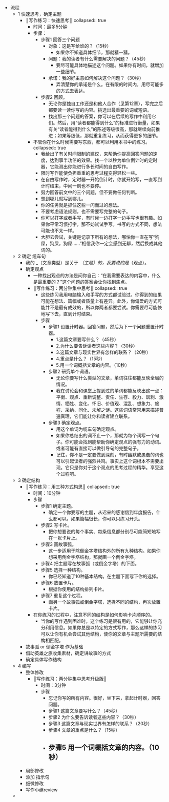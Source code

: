 - 流程
	- 1 快速思考，确定主题
		- ║写作练习：快速思考║
		  collapsed:: true
			- 时间：最多5分钟
			- 步骤：
				- 步骤1 回答三个问题
					- 对象：这是写给谁的？（15秒）
						- 如果你不知道具体细节，那就猜一猜。
					- 问题：我的读者有什么需要解决的问题？（45秒）
						- 要尽可能具体地描述这个问题。如果你有时间，就增加一些细节。
					- 承诺：我的好主意如何解决这个问题？（30秒）
						- 弄清楚你的承诺是什么。在有限的时间内，用尽可能多的方式去表达。
				- 步骤2 回顾。
					- 无论你是独自工作还是和他人合作（见第12章），写完之后都要读一读你写的内容。挑选出最重要的词或短语。
					- 找出那三个问题的答案，你可以在后续的写作中利用它们。然后，用“读者都能得到什么”的标准进行衡量，如果有关“读者能得到什么”的陈述等级很高，那就继续向前推进；如果等级低，那就重复练习，从而获得更多的细节。
			- 不管你在什么时候需要写东西，都可以利用本书中的练习。
			  collapsed:: true
				- 我给出了有关时间限制的建议，来帮助你提高回答问题的速度，达到事半功倍的效果。找一个以秒为单位倒计时的定时器，它能测出你能进行多长时间的自由写作。
				- 限时写作能使负担重重的思考过程变得轻松一些。
				- 在自由写作时，定时器一开始倒计时，你就开始写，一直写到计时结束，中间一刻也不要停。
				- 努力回答前文中的三个问题，但不要做任何判断。
				- 想到哪儿就写到哪儿。
				- 你的任务就是抓住这些一闪而过的想法。
				- 不要考虑语法规则，也不需要写完整的句子。
				- 你可以打字或者手写，有时候一边打字一边手写也很有趣。如果你平常习惯打字，那不妨试试手写。书写的方式不同，想法可能也不太一样。
				- 大胆去尝试，关键是记录下所有的想法，哪怕你一直在写“狗屎，狗屎，狗屎……”相信我你一定会感到无聊，然后换成其他词的。
	- 2 确定 缆车句
		- 我的 _（文章类型）是关于 _（主题）的，我要说的是_（观点）。
		- 确定观点
			- 一种找出观点的方法是问你自己：“在我需要表达的内容中，什么是最重要的？”这个问题的答案会让你找到焦点。
			- ║写作练习：两分钟集中思考║
			  collapsed:: true
				- 这些练习我用电脑输入和手写的方式都试验过。你得到的结果可能在想法、篇幅或者质量上有差异。此外，你偏爱的方式可能并不是最有成效的，所以你两者都要尝试。你需要尽可能快地写下去，直到计时结束。
				- 步骤
					- 步骤1 设置计时器。回答问题，然后为下一个问题重置计时器。
						- 1.这篇文章要写什么？（45秒）
						- 2.为什么要告诉读者这些内容？（30秒）
						- 3.这篇文章与现实世界有怎样的联系？（20秒）
						- 4.重点是什么？（15秒）
						- 5.用一个词概括文章的内容。（10秒）
					- 步骤2 研究单个词语。
						- 无论你要写什么类型的文章，单词往往都能反映全局的情况。
						- 我在讨论会和课堂上提到过的单词都能反映出这一点：平衡、观点、重新调整、责任、生存、毅力、讽刺、激情、牺牲、变化、怀旧、价值观、混乱、想象力、旅程、采纳、同化、未解之谜。这些词语常常用来描述普遍真理，它们能让你和读者建立联系。
					- 步骤3 确定观点。
						- 用这个单词为缆车句确定观点。
						- 如果你总结出的词不止一个，那就为每个词写一个句子。你可能会找到能帮助你确定观点的强有力的动词。或者可能有直接可以做引导句的完整句子。
						- 记住，你不是一定要做到深刻，有时幽默或愚蠢的词也可以引起读者的强烈共鸣。事实上这个词根本不需要出现。它只是你对于这个观点的思考过程的精华。享受这个过程吧。
	- 3 确定结构
		- ║写作练习：用三种方式构思║
		  collapsed:: true
			- 时间：10分钟
			- 步骤
				- 步骤1 确定主题。
					- 确定一个你要写的主题，从迟来的感谢信到年度报告，什么都可以。如果篇幅很长，你可以只练习开头。
				- 步骤2 写卡片。
					- 把你想要说的每个事实、每条信息都分别尽可能简短地写在一张卡片上。
				- 步骤3 画故事弧。
					- 这一步适用于除倒金字塔结构外的所有九种结构。如果你想采用倒金字塔结构，那就画一个倒金字塔。
				- 步骤4 把主题写在故事弧（或倒金字塔）的下面。
				- 步骤5 选择一种结构。
					- 你已经知道了10种基本结构。在主题下面写下你的选择。
				- 步骤6 放置卡片。
					- 根据你使用的结构排列卡片。
				- 步骤7 重复这个过程。
					- 画另一个故事弧或倒金字塔，选择不同的结构，再次放置卡片。
			- 在你练习的过程中，注意不同的结构是如何影响卡片顺序的。
				- 当你的写作遇到困难时，这个练习是很有用的，它能够让你充分利用信息。如果你总是以特定的方式写作，那么这样的练习可以让你有机会尝试其他结构，使你的文章与主题所需要的结构相匹配。
		- 故事弧 or 倒金字塔 作为基础
		- 借助英雄之旅收集素材，确定讲故事的方式
		- 确定具体写作结构
	- 4 编写
		- 整体修改
			- ║写作练习：两分钟集中思考升级版║
				- 时间：3分钟
				- 步骤
					- 忘记你写的所有内容。很好，坐下来，拿起计时器，回答问题。
					- 步骤1 这篇文章要写什么？（45秒）
					- 步骤2 为什么要告诉读者这些内容？（30秒）
					- 步骤3 这篇文章与现实世界有怎样的联系？（20秒）
					- 步骤4 文章的重点是什么？（15秒）
					- 步骤5 用一个词概括文章的内容。（10秒）
						-
		- 局部修改
		- 添加 指示句
		- 细微修改
		- 写作小组review
	-